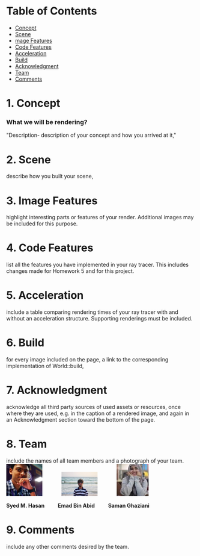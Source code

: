 # Table of Contents
- [Concept](#1-concept)
- [Scene](#2-scene)
- [mage Features](#3-image-features)
- [Code Features](#4-code-features)
- [Acceleration](#5-acceleration)
- [Build](#6-build)
- [Acknowledgment](#7-acknowledgment)
- [Team](#8-team)
- [Comments](#9-comments)

# 1. Concept
### What we will be rendering?

"Description- description of your concept and how you arrived at it,"

# 2. Scene
describe how you built your scene,

# 3. Image Features
 highlight interesting parts or features of your render. Additional images may be
 included for this purpose.

# 4. Code Features 
list all the features you have implemented in your ray tracer. This includes changes
made for Homework 5 and for this project.

# 5. Acceleration 
include a table comparing rendering times of your ray tracer with and without an
acceleration structure. Supporting renderings must be included.

# 6. Build 
for every image included on the page, a link to the corresponding implementation of World::build,

# 7. Acknowledgment 
acknowledge all third party sources of used assets or resources, once where
they are used, e.g. in the caption of a rendered image, and again in an Acknowledgment
section toward the bottom of the page.

# 8. Team 
include the names of all team members and a photograph of your team.<br>
 ![Syed M, Hasan](images/hasan.png) &nbsp; &nbsp; &nbsp; &nbsp; &nbsp; &nbsp; 
 ![Emad Bin Abid](images/emad.png) &nbsp; &nbsp; &nbsp; &nbsp; &nbsp; &nbsp;
 ![Saman Ghaziani](images/saman.jpeg)
 
**Syed M. Hasan**  &nbsp; &nbsp; &nbsp; &nbsp; **Emad Bin Abid** &nbsp; &nbsp; &nbsp; &nbsp; **Saman Ghaziani**

# 9. Comments 
include any other comments desired by the team.

